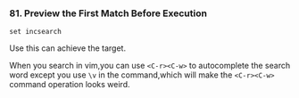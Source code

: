 ### 81. Preview the First Match Before Execution

```
set incsearch
```
Use this can achieve the target.

When you search in vim,you can use `<C-r><C-w>` to autocomplete the search word except you use `\v` in the command,which will make the `<C-r><C-w>` command operation looks weird.
